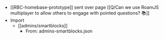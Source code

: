 - [[RBC-homebase-prototype]] sent over page [[Q/Can we use RoamJS multiplayer to allow others to engage with pointed questions? 📚]]
- Import
    - [[admins/smartblocks]]
        - From: admins-smartblocks.json
